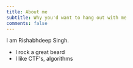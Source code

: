 ```yaml
---
title: About me
subtitle: Why you'd want to hang out with me
comments: false
---
```


I am Rishabhdeep Singh.

- I rock a great beard
- I like CTF's, algorithms